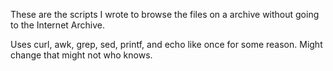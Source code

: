 These are the scripts I wrote to browse the files on a archive without going to the Internet Archive.

Uses curl, awk, grep, sed, printf, and echo like once for some reason. Might change that might not who knows.

